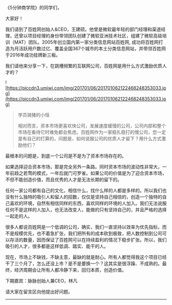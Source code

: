 《5分钟商学院》的同学们，

大家好！

我们请到了百姓网创始人&CEO，王建硕。他曾是微软最年轻的部门经理和渠道经理，还曾以项目经理的身份带领团队创建了微软亚洲技术社区，组建了微软高级培训（MAT）团队。2005年创立国内第一家分类信息网站百姓网, 成功将百姓网打造为月活跃用户数过亿、覆盖全国367个城市的本土分类信息网站，并带领百姓网于2016年成功挂牌新三板。

我们请他来分享一下，在跳槽频繁的互联网公司，百姓网是用什么方式激励优质人才的？

![https://piccdn3.umiwi.com/img/201701/06/201701062122468248353033.jpg](https://piccdn3.umiwi.com/img/201701/06/201701062122468248353033.jpg)

> 学员骑猪的小恒
> 
> 相对而言，资本市场更喜欢快公司，发展速度缓慢的公司，公司内部和整个市场在看待它时难免都会焦虑。百姓网作为一家稳扎稳打的慢公司，您一定是有自己的打算的，问题是，如何说服公司的优质人才留下？用什么方式激励他们？

最根本的问题是，到底一个公司是不是为了资本市场存在的。

如果选择迎合资本市场，那是完全另外一条路。同时资本市场的波动性非常大，一年前趋之若骛的模式，一年后就门可罗雀。如果公司的价值是为了迎合资本市场，不但不能创造价值，而且优秀的人才是无法长期的留下的。

任何一家公司都有自己的文化，相信什么，找什么样的人都是多样的。所以我们也没有什么独特的吸引人和留人的招数，仅仅是坚持自己相信的，创造一个独特的自己喜欢的环境，自然有相信同样的东西，喜欢同样的环境的人加入。我们无法说服任何不是这样的人加入，也无法改变人，能做的只有坚持自己的，并且严格的选择一起走的人。

很多人都说百姓网是一个低调的公司，确实，我们一直坚持以效率为优先指标，而不是规模优先，也不着急扩张，我们把所有的成本砍到极致，把人数控制到公司可以存活的数量，因而保证了百姓网可以在持续盈利的情况下稳步扩张。所以，我们吸引的人才，很多都是这样低调、踏实、能干的人。

现在，市场上不缺钱，不缺主意，最缺的就是耐心。所有人都觉得我这个项目已经干了三个月了，怎么还没上市？是不是要换一个？这其实是很浮躁、不成熟的。最终，经济周期会让所有人都冷静下来，回归本质，创造价值。

下期嘉宾：脉脉创始人兼CEO，林凡

请大家在留言区向他提出好问题。

---
